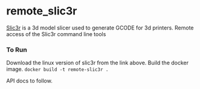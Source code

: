 # remote_slic3r
[Slic3r](https://slic3r.org/) is a 3d model slicer used to generate GCODE for 3d printers.
Remote access of the Slic3r command line tools

### To Run
Download the linux version of slic3r from the link above.
Build the docker image.
`docker build -t remote-slic3r .`

API docs to follow.